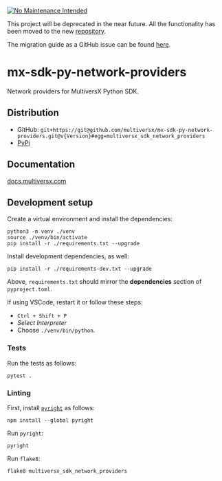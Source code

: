 [![No Maintenance Intended](http://unmaintained.tech/badge.svg)](http://unmaintained.tech/)

This project will be deprecated in the near future. All the functionality has been moved to the new [repository](https://github.com/multiversx/mx-sdk-py).

The migration guide as a GitHub issue can be found [here](https://github.com/multiversx/mx-sdk-py/issues/41).


# mx-sdk-py-network-providers

Network providers for MultiversX Python SDK.

## Distribution
 
 - GitHub: `git+https://git@github.com/multiversx/mx-sdk-py-network-providers.git@v{Version}#egg=multiversx_sdk_network_providers`
 - [PyPi](https://pypi.org/user/multiversx/)

## Documentation
[docs.multiversx.com](https://docs.multiversx.com/sdk-and-tools/erdpy/)

## Development setup

Create a virtual environment and install the dependencies:

```
python3 -m venv ./venv
source ./venv/bin/activate
pip install -r ./requirements.txt --upgrade
```


Install development dependencies, as well:

```
pip install -r ./requirements-dev.txt --upgrade
```

Above, `requirements.txt` should mirror the **dependencies** section of `pyproject.toml`.

If using VSCode, restart it or follow these steps:
 - `Ctrl + Shift + P`
 - _Select Interpreter_
 - Choose `./venv/bin/python`.
 
### Tests

Run the tests as follows:

```
pytest .
```

### Linting

First, install [`pyright`](https://github.com/microsoft/pyright) as follows:

```
npm install --global pyright
```

Run `pyright`:

```
pyright
```

Run `flake8`:

```
flake8 multiversx_sdk_network_providers
```
